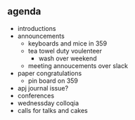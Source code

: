 ## agenda
 - introductions
 - announcements
     - keyboards and mice in 359
     - tea towel duty voulenteer
        - wash over weekend
     - meeting annoucements over slack
 - paper congratulations
     - pin board on 359
 - apj journal issue?
 - conferences
 - wednessday colloqia
 - calls for talks and cakes
